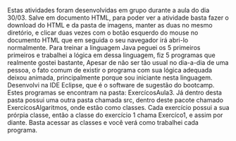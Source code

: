 Estas atividades foram desenvolvidas em grupo durante a aula do dia 30/03.
Salve em documento HTML, para poder ver a atividade basta fazer o download do HTML e da pasta de imagens, manter as duas no mesmo diretório,
e clicar duas vezes com o botão esquerdo do mouse no documento HTML que em seguida o seu navegador irá abri-lo normalmente.
Para treinar a linguagem Java peguei os 5 primeiros primeiros e trabalhei a lógica em dessa linguagem, fiz 5 programas que realmente gostei bastante,
Apesar de não ser tão usual no dia-a-dia de uma pessoa, o fato comum de existir o programa com sua lógica adequada deixou animada,
principalmente porque sou iniciante nesta linguagem. Desenvolvi na IDE Eclipse, que é o software de sugestão do bootcamp.
Estes programas se encontram na pasta: ExercícosAula3.
Já dentro desta pasta possui uma outra pasta chamada src, dentro deste pacote chamado ExercícosAlgaritmos, onde estão como classes. Cada exercício possui
a sua prórpia classe, então a classe do exercício 1 chama Exercíco1, e assim por diante.
Basta acessar as classes e você verá como trabalhei cada programa.